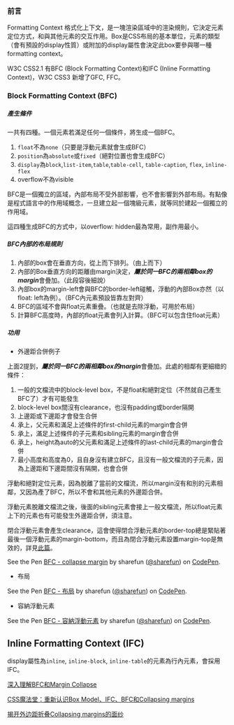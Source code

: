 ### 前言

Formatting Context 格式化上下文，是一塊渲染區域中的渲染規則，它決定元素定位方式，和與其他元素的交互作用。Box是CSS布局的基本單位，元素的類型（會有預設的display性質）或附加的display屬性會決定此box要參與哪一種formatting context。

W3C CSS2.1 有BFC (Block Formatting Context)和IFC (Inline Formatting Context)，W3C CSS3 新增了GFC, FFC。

### Block Formatting Context (BFC)

##### 產生條件

一共有四種。一個元素若滿足任何一個條件，將生成一個BFC。

1. `float`不為`none`（只要是浮動元素就會生成BFC）
2. `position`為`absolute`或`fixed`（絕對位置也會生成BFC）
3. `display`為`block`,`list-item`,`table`,`table-cell`, `table-caption`, `flex`, `inline-flex`
4. overflow不為visible

BFC是一個獨立的區域，內部布局不受外部影響，也不會影響到外部布局。有點像是程式語言中的作用域概念，一旦建立起一個塊級元素，就等同於建起一個獨立的作用域。

這四種生成BFC的方式中，以overflow: hidden最為常用，副作用最小。

##### BFC內部的布局規則

1. 內部的box會在垂直方向，從上而下排列。（由上而下）
2. 內部的Box垂直方向的距離由margin決定，***屬於同一BFC的兩相鄰box的margin***會疊加。（此段容後細說）
3. 內部box的margin-left會與BFC的border-left碰觸，浮動的內部Box亦然（以float: left為例）。（BFC內元素預設皆靠左對齊）
4. BFC的區域不會與float元素重疊。（也就是去除浮動，可用於布局）
5. 計算BFC高度時，內部的float元素會列入計算。（BFC可以包含住float元素）

##### 功用

* 外邊距合併例子

上面2提到，***屬於同一BFC的兩相鄰box的margin***會疊加。此處的相鄰有更細緻的條件：

1. 一般的文檔流中的block-level box，不是float和絕對定位（不然就自己產生BFC了）才有可能發生
2. block-level box間沒有clearance，也沒有padding或border隔開
3. 上邊距或下邊距才會發生合併
4. 承上，父元素和滿足上述條件的first-child元素的margin會合併
5. 承上，滿足上述條件的子元素和sibling元素的margin會合併
6. 承上，height為auto的父元素和滿足上述條件的last-child元素的margin會合併
7. 最小高度和高度為0，且自身沒有建立BFC，且沒有一般文檔流的子元素，因為上邊距和下邊距間沒有隔開，也會合併

浮動和絕對定位元素，因為脫離了當前的文檔流，所以margin沒有和別的元素相鄰，又因為產了BFC，所以不會和其他元素的外邊距合併。

浮動元素脫離文檔流之後，後面的sibling元素會接上一般文檔流，所以float元素上下的元素也有可能發生外邊距合併，須注意。

閉合浮動元素會產生clearance，這會使得閉合浮動元素的border-top總是緊貼著最後一個浮動元素的margin-bottom，而且為閉合浮動元素設置margin-top是無效的，詳見[此篇](http://www.imooc.com/article/9723)。

<p data-height="265" data-theme-id="0" data-slug-hash="xELRJB" data-default-tab="html" data-user="sharefun" data-embed-version="2" class="codepen">See the Pen <a href="http://codepen.io/sharefun/pen/xELRJB/">BFC - collapse margin</a> by sharefun (<a href="http://codepen.io/sharefun">@sharefun</a>) on <a href="http://codepen.io">CodePen</a>.</p><script async src="//assets.codepen.io/assets/embed/ei.js"></script>

* 布局

<p data-height="265" data-theme-id="0" data-slug-hash="xEXwJG" data-default-tab="html,result" data-user="sharefun" data-embed-version="2" class="codepen">See the Pen <a href="http://codepen.io/sharefun/pen/xEXwJG/">BFC - 布局</a> by sharefun (<a href="http://codepen.io/sharefun">@sharefun</a>) on <a href="http://codepen.io">CodePen</a>.</p><script async src="//assets.codepen.io/assets/embed/ei.js"></script>


* 容納浮動元素

<p data-height="265" data-theme-id="0" data-slug-hash="ZpXbdz" data-default-tab="html,result" data-user="sharefun" data-embed-version="2" class="codepen">See the Pen <a href="http://codepen.io/sharefun/pen/ZpXbdz/">BFC - 容納浮動元素</a> by sharefun (<a href="http://codepen.io/sharefun">@sharefun</a>) on <a href="http://codepen.io">CodePen</a>.</p><script async src="//assets.codepen.io/assets/embed/ei.js"></script>


## Inline Formatting Context (IFC)

display屬性為`inline`, `inline-block`, `inline-table`的元素為行內元素，會採用IFC。




[深入理解BFC和Margin Collapse](http://www.w3cplus.com/css/understanding-bfc-and-margin-collapse.html)

[CSS魔法堂：重新认识Box Model、IFC、BFC和Collapsing margins](http://web.jobbole.com/86060/)

[揭开外边距折叠Collapsing margins的面纱](http://developer.51cto.com/art/201008/219288.htm)

